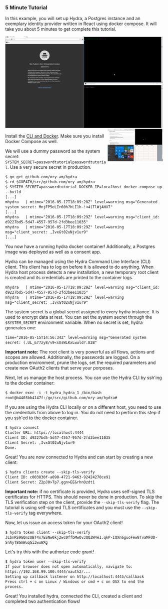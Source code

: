 ### 5 Minute Tutorial

In this example, you will set up Hydra, a Postgres instance and an exemplary identity provider written in React using docker compose. It will take you about 5 minutes to get complete this tutorial.

<img src="images/oauth2-flow.gif" alt="OAuth2 Flow">

<img alt="Running the example" align="right" width="35%" src="images/run-the-example.gif">

Install the [CLI and Docker](https://github.com/ory-am/hydra#installation). Make sure you install Docker Compose as well.

We will use a dummy password as the system secret: `SYSTEM_SECRET=passwordtutorialpasswordtutorial`. Use a very secure secret in production.

```
$ go get github.com/ory-am/hydra
$ cd $GOPATH/src/github.com/ory-am/hydra
$ SYSTEM_SECRET=passwordtutorial DOCKER_IP=localhost docker-compose up --build
[...]
mhydra   | mtime="2016-05-17T18:09:28Z" level=warning msg="Generated system secret: MnjFP5eLIr60h?hLI1h-!<4(TlWjAHX7"
[...]
mhydra   | mtime="2016-05-17T18:09:29Z" level=warning msg="client_id: d9227bd5-5d47-4557-957d-2fd3bee11035"
mhydra   | mtime="2016-05-17T18:09:29Z" level=warning msg="client_secret: ,IvxGt02uNjv1ur9"
[...]
```

You now have a running hydra docker container! Additionally, a Postgres image was deployed as well as a consent app.

Hydra can be managed using the Hydra Command Line Interface (CLI) client. This client has to log on before it is allowed to do anything. When Hydra host process detects a new installation, a new temporary root client is created and its credentials are printed to the container logs.

```
mhydra   | mtime="2016-05-17T18:09:29Z" level=warning msg="client_id: d9227bd5-5d47-4557-957d-2fd3bee11035"
mhydra   | mtime="2016-05-17T18:09:29Z" level=warning msg="client_secret: ,IvxGt02uNjv1ur9"
```

The system secret is a global secret assigned to every hydra instance. It is used to encrypt data at rest. You can
set the system secret through the `$SYSTEM_SECRET` environment variable. When no secret is set, hydra generates one:

```
time="2016-05-15T14:56:34Z" level=warning msg="Generated system secret: (.UL_&77zy8/v9<sUsWLKxLwuld?.82B"
```

**Important note:** The root client is very powerful as all flows, actions and scopes are allowed. Additionally, the passwords are logged. On a production environment, prune the logs, set the required parameters and create new OAuth2 clients that serve your porposes.

Next, let us manage the host process. You can use the Hydra CLI by ssh'ing to the docker container:

```
$ docker exec -i -t hydra_hydra_1 /bin/bash
root@b4403bb4147f:/go/src/github.com/ory-am/hydra#
```

If you are using the Hydra CLI locally or on a different host, you need to use the credentials from above to log in. You do not need to perform this step if you ssh'ed to the docker container.

```
$ hydra connect
Cluster URL: https://localhost:4444
Client ID: d9227bd5-5d47-4557-957d-2fd3bee11035
Client Secret: ,IvxGt02uNjv1ur9
Done.
```

Great! You are now connected to Hydra and can start by creating a new client:

```
$ hydra clients create --skip-tls-verify
Client ID: c003830f-a090-4721-9463-92424270ce91
Client Secret: Z2pJ0>Tp7.ggn>EE&rhnOzdt1
```

**Important note:** if no certificate is provided, Hydra uses self-signed TLS certificates for HTTPS. This should
never be done in production. To skip the TLS verification step on the client, provide the `--skip-tls-verify` flag. The tutorial is using self-signed TLS certificates and you must use the `--skip-tls-verify` tag everywhere.

Now, let us issue an access token for your OAuth2 client!

```
$ hydra token client --skip-tls-verify
JLbnRS9GQmzUBT4x7ESNw0kj2wc0ffbMwOv3QQZW4eI.qkP-IQXn6guoFew8TvaMFUD-SnAyT8GmWuqGi3wuWXg
```

Let's try this with the authorize code grant!

```
$ hydra token user --skip-tls-verify
If your browser does not open automatically, navigate to: https://192.168.99.100:4444/oauth2/...
Setting up callback listener on http://localhost:4445/callback
Press ctrl + c on Linux / Windows or cmd + c on OSX to end the process.
```

Great! You installed hydra, connected the CLI, created a client and completed two authentication flows!
